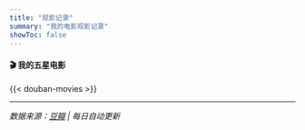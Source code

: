 ```yaml
---
title: "观影记录"
summary: "我的电影观影记录"
showToc: false
---
```


#### 🎬 我的五星电影

{{< douban-movies >}}

---

*数据来源：[豆瓣](https://movie.douban.com/people/59715677/) | 每日自动更新*

